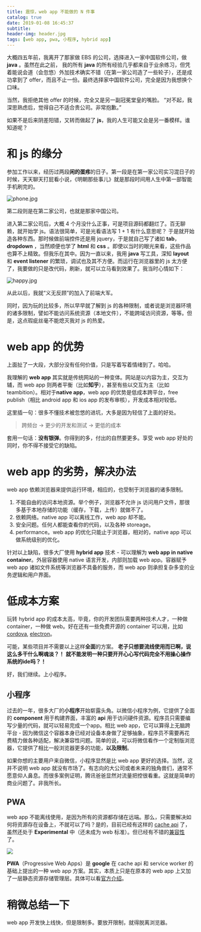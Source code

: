 ```yaml
---
title: 震惊，web app 不能做的 N 件事
catalog: true
date: 2019-01-08 16:45:37
subtitle:
header-img: header.jpg
tags: [web app, pwa, 小程序, hybrid app]
---
```

大概四五年前，我离开了那家做 EBS 的公司，选择进入一家中国软件公司，做 **java** 。虽然在此之前， 我的所有 **java** 的所有经验几乎都来自于业余练习，但凭着能说会道（会忽悠）外加技术确实不错（在第一家公司造了一些轮子），还是成功拿到了 offer，而且不止一份。最终选择家中国软件公司，完全是因为我想换个口味。

当然，我拒绝其他 offer 的时候，完全又是另一副冠冕堂皇的嘴脸。
“对不起，我深思熟虑后，觉得自己不适合贵公司。非常抱歉。”

如果不是后来阴差阳错，又转而做起了 **js**，我的人生可能又会是另一番模样。谁知道呢？

# 和 js 的缘分

参加工作以来，经历过两段**闲的蛋疼**的日子。第一段是在第一家公司实习混日子的时候，天天聊天打屁看小说，《明朝那些事儿》就是那段时间用人生中第一部智能手机刷完的。

![phone.jpg](samsung-galaxy-mini-s5570.jpg)

第二段则是在第二家公司，也就是那家中国公司。

进入第二家公司后，大概 4 个月没什么正事，可是项目源码都翻烂了。百无聊赖，就开始学 js。语法很简单，可是光看语法写 1 + 1 有什么意思呢？ 于是就开始造各种东西。那时候做前端控件还是用 jquery，于是就自己写了诸如 **tab**，**dropdown** ，当然顺便也学了 **html** 和 **css** 。即使以当时的眼光来看，这些作品也算不上精致。但我乐在其中。因为一直以来，我用 **java** 写工具，深知 **layout** 和 **event listener** 的繁琐，调试也及其不方便。而运行在浏览器里的 js 太方便了，我要做的只是改代码，刷新，就可以立马看到效果了。我当时心情如下：

![happy.jpg](s-b-vonlanthen-546859-unsplash.jpg)

从此以后，我就“义无反顾”的加入了前端大军。

同时，因为玩的比较多，所以早早就了解到 js 的各种限制，或者说是浏览器环境的诸多限制，譬如不能访问系统资源（本地文件），不能跨域访问资源，等等。但是，这点瑕疵丝毫不能熄灭我对 js 的热爱。

# web app 的优势
上面扯了一大段，大部分没有任何价值，只是写着写着情绪到了。哈哈。

我理解的 **web app** 其实就是传统网站的一种变体。网站是以内容为主，交互为辅，而 web app 则两者平衡（比如**知乎**），甚至有些以交互为主（比如 teambition）。相对于**native app**，web app 的优势是低成本跨平台，free publish（相比 android app 和 ios app 的发布审核），开发成本相对较低。

这里插一句：很多不懂技术被忽悠的进坑，大多是因为轻信了上面的好处。

> 跨频台 -> 更少的开发和测试 -> 更低的成本

套用一句话：**没有银弹**。你得到的多，付出的自然要更多。享受 web app 好处的同时，你不得不接受它的缺陷。

# web app 的劣势，解决办法

web app 依赖浏览器来提供运行环境，相应的，也受制于浏览器的诸多限制。

1. 不能自由的访问本地资源。举个例子，浏览器不允许 js 访问用户文件，那很多基于本地存储的功能（缓存，下载，上传）就做不了。
2. 依赖网络。native app 可以离线工作，web app 却不能。
3. 安全问题。任何人都能查看你的代码，以及各种 storeage。
4. performance。web app 的优化只能止于浏览器，相对的，native app 可以做系统级别的优化。

针对以上缺陷，很多大厂使用 **hybrid app** 技术 - 可以理解为 **web app in native container**。外层容器使用 native 语言开发，内部则加载 web app。容器赋予 web app 诸如文件系统等浏览器不具备的服务，而 web app 则承担复杂多变的业务逻辑和用户界面。

# 低成本方案
玩转 hybrid app 的成本太高，毕竟，你的开发团队需要两种技术人才，一种做 container，一种做 web。好在还有一些免费开源的 container 可以用，比如 [cordova](https://cordova.apache.org/), [electron](https://electronjs.org/)。

可能，某些项目并不需要以上这样**全面**的方案。
**老子只想要流线使用而已啊，说这么多干什么啊魂淡？！**
**就不能发明一种只要开开心心写代码完全不用操心操作系统的ide吗？！**

好，我们继续。上小程序。

## 小程序
过去的一年，很多大厂的**小程序**开始崭露头角。以微信小程序为例，它提供了全面的 **component** 用于构建界面，丰富的 **api** 用于访问硬件资源。程序员只需要编写少量的代码，就可以轻易完成一个app。相比 web app，它可以算得上无脑跨平台 - 因为微信这个容器本身已经对设备本身做了足够抽象，程序员不需要再花费精力做各种适配，解决兼容性问题。简单的说，可以将微信看作一个定制版浏览器，它提供了相比一般浏览器更多的功能，**以及限制**。

如果你想的主要用户来自微信，小程序显然是比 web app 更好的选择。当然，这并不说明 web app 就没有市场了。有志向的大公司或者未来的独角兽们，通常不愿意仰人鼻息。而很多案例证明，腾讯爸爸显然对流量把控很看重。这就是简单的商业问题了。非我所长。

## PWA
web app 不能离线使用，是因为所有的资源都存储在远端。那么，只需要解决如何将资源存在设备上，不就可以了吗？是的，目前已经有这样的 [cache api](https://developer.mozilla.org/en-US/docs/Web/API/Cache) 了，虽然还处于 **Experimental** 中（还未成为 web 标准）。但已经有不错的[兼容性](https://developer.mozilla.org/en-US/docs/Web/API/Cache#Browser_compatibility)了。

![](cache-api-browser-compatibility.PNG)

**PWA**（Progressive Web Apps）是 **google** 在 cache api 和 service worker 的基础上提出的一种 web app 方案。其实，本质上只是在原本的 web app 上又加了一层静态资源存储管理层。具体可以看[官方介绍](https://developers.google.com/web/progressive-web-apps/)。


# 稍微总结一下
web app 开发快上线快，但是限制多。要放开限制，就得脱离浏览器。







